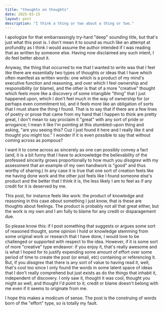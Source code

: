 ```yaml
---
title: "thoughts on thoughts"
date: 2025-03-15
layout: post
description: "I think a thing or two about a thing or two."
---
```


I apologize for that embarrassingly try-hard "deep" sounding title, but that's just what this post is. I don't mean it to sound as much like an attempt at profundity as I think I would assume the author intended if I was reading that as written by someone else. Having now  disclaimed any such intent, I do feel better about it.

Anyway, the thing that occurred to me that I wanted to write was that I feel like there are essentially two types of thoughts or ideas that I have which often manifest as written words: one which is a product of my mind's executive function and reasoning, and over which I feel ownership and responsibility (or blame), and the other is that of a more "creative" thought which feels more like a discovery of some intangible "thing" that I just happened upon, which I don't feel much in the way of ownership for (or perhaps even commitment to), and it feels more like an obligation of sorts that I must share the thing I found.  That is to say that if there are a few lines of poetry or prose that came from my hand that I happen to think are pretty great, I don't mean to say proclaim it "great" with any sort of pride or arrogance; I mean it like I'm pointing at this stumbled-upon thing and asking, "are you seeing this? Cuz I just found it here and I really like it and thought you might too." I wonder if it is even possible to say that without coming across as pompous?

I want it to come across as sincerely as one can possibly convey a fact (and, it is a bit funny that I have to acknowledge the believability of the professed sincerity grows proportionally to how much you _disagree_ with my assessment that an example of my own handiwork is "good" and thus worthy of sharing.) In any case it is true that one sort of creation feels like me having done work and the other just feels like I found someone else's product and the better that I think it is, the less likely I am to feel as if any credit for it is deserved by me.

This post, for instance feels like work: the product of knowledge and reasoning in this case *about* something I just know, that is these are thoughts about feelings. The product is probably not all that great either, but the work is my own and I am fully to blame
for any credit or disparagement due. 

So please know this: if I post something that suggests or argues some sort of reasoned thought, some opinion I hold or knowledge stemming from some original work or research that I have done, I would love to be challenged or supported with respect to the idea.  However, if it is some sort of more "creative" type endeavor: if you enjoy it, that's really awesome and is what I hoped for to justify expending some amount of effort over some period of time to create the post (or email, etc) containing or referencing it. But, if you *disagree* that there is any sort of value to having read it, well, that's cool too since I only found the words in some latent space of ideas that I don't really comprehend but just exists as do the things that inhabit it, independent of discovery.  I only saw it, thought it was cool, thought you might as well, and thought I'd point to it; credit or blame doesn't belong with me even if it seems to originate from me. 

I hope this makes a modicum of sense. The post is the construing of words born of the "effort" type, so is totally my fault.  
